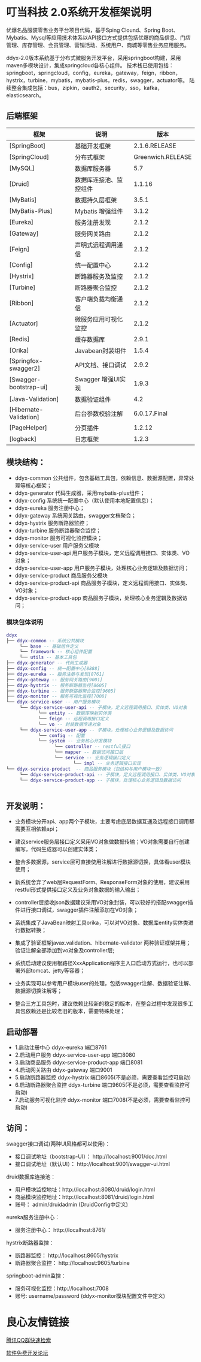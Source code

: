 # 叮当科技 2.0系统开发框架说明
优爆名品服装零售业务平台项目代码，基于Sping Clound、Spring Boot、Mybatis、Mysql等应用技术体系以API接口方式提供包括优爆的商品信息、门店管理、库存管理、会员管理、营销活动、系统用户、商城等零售业务应用服务。

ddyx-2.0版本系统基于分布式微服务开发平台，采用springboot构建，采用maven多模块设计，集成springcloud各核心组件。
技术栈已使用包括：springboot，springcloud，config，eureka，gateway，feign，ribbon，
hystrix，turbine，mybatis，mybatis-plus，redis，swagger，actuator等。
陆续整合集成包括：bus，zipkin，oauth2，security，sso，kafka，elasticsearch。

## 后端框架

| 框架                       | 说明                  |            版本            |
| -------------------------- | --------------------- | ------------------------ |
| [SpringBoot]               | 基础开发框架           |         2.1.6.RELEASE     |
| [SpringCloud]              | 分布式框架             |        Greenwich.RELEASE  |
| [MySQL]                    | 数据库服务器           |         5.7               |
| [Druid]                    | 数据库连接池、监控组件  |         1.1.16             |
| [MyBatis]                  | 数据持久层框架         |         3.5.1              |
| [MyBatis-Plus]             | Mybatis 增强组件      |        3.1.2               |
| [Eureka]                   | 服务注册发现           |       2.1.2                |
| [Gateway]                  | 服务网关路由           |       2.1.2                |
| [Feign]                    | 声明式远程调用通信      |         2.1.2              |
| [Config]                   | 统一配置中心           |       2.1.2                | 
| [Hystrix]                  | 断路器服务及监控        |       2.1.2               |
| [Turbine]                  | 断路器聚合监控          |       2.1.2               |
| [Ribbon]                   | 客户端负载均衡通信      |        2.1.2              |
| [Actuator]                 | 微服务应用可视化监控     |        2.1.2              |
| [Redis]                    | 缓存数据库             |       2.9.1               |
| [Orika]                    | Javabean封装组件      |       1.5.4                |
| [Springfox-swagger2]       | API文档、接口调试      |       2.9.2                |
| [Swagger-bootstrap-ui]     | Swagger 增强UI实现    |       1.9.3                |
| [Java-Validation]          | 数据验证组件           |       4.2                 |
| [Hibernate-Validation]     | 后台参数校验注解       |       6.0.17.Final         |
| [PageHelper]               | 分页插件              |        1.2.12              |
| [logback]                  | 日志框架              |        1.2.3               |



## 模块结构：

- ddyx-common  公共组件，包含基础工具包，依赖信息、数据源配置，异常处理等核心框架；
- ddyx-generator 代码生成器，采用mybatis-plus组件；
- ddyx-config  系统统一配置中心（默认使用本地配置信息）；
- ddyx-eureka  服务注册中心；
- ddyx-gateway  系统网关路由，swagger文档聚合；
- ddyx-hystrix  服务断路器监控；
- ddyx-turbine  服务断路器聚合监控；
- ddyx-monitor  服务可视化监控模块；
- ddyx-service-user  用户服务父模块
- ddyx-service-user-api  用户服务子模块，定义远程调用接口、实体类、VO对象；
- ddyx-service-user-app  用户服务子模块，处理核心业务逻辑及数据访问；
- ddyx-service-product  商品服务父模块
- ddyx-service-product-api  商品服务子模块，定义远程调用接口、实体类、VO对象；
- ddyx-service-product-app  商品服务子模块，处理核心业务逻辑及数据访问；


### 模块包体说明

```lua
ddyx
├── ddyx-common -- 系统公共模块 
     └── base -- 基础组件定义
     └── framework -- 核心组件配置
     └── utils -- 基本工具包
├── ddyx-generator -- 代码生成器
├── ddyx-config -- 统一配置中心[8888]
├── ddyx-eureka -- 服务注册与发现[8761]
├── ddyx-gateway -- 服务网关路由[9001]
├── ddyx-hystrix -- 服务断路器监控[8605]
├── ddyx-turbine -- 服务断路器聚合监控[9605]
├── ddyx-monitor -- 服务可视化监控[7008]
└── ddyx-service-user -- 用户服务模块
     └── ddyx-service-user-api -- 子模块，定义远程调用接口、实体类、VO对象
            └── entity -- 数据库映射实体类
            └── feign -- 远程调用接口定义
            └── vo -- 封装数据传递对象
     └── ddyx-service-user-app -- 子模块，处理核心业务逻辑及数据访问
            └── config -- 配置
            └── system -- 业务核心开发模块
                  └── controller -- restful接口
                  └── mapper -- 数据访问接口层
                  └── service -- 业务逻辑接口定义
                         └── impl -- 业务逻辑接口实现
└── ddyx-service-product  -- 商品服务模块（包结构与用户模块一致）
     └── ddyx-service-product-api -- 子模块，定义远程调用接口、实体类、VO对象
     └── ddyx-service-product-app -- 子模块，处理核心业务逻辑及数据访问
	 
```


## 开发说明：

- 业务模块分开api、app两个子模块，主要考虑底层数据互通及远程接口调用都需要互相依赖api；

- 建议service服务层接口定义采用VO对象做数据传输；VO对象需要自行创建编写，代码生成器可以创建实体类；

- 整合多数据源，service层可直接使用注解进行数据源切换，具体看user模块使用；

- 新系统舍弃了web层RequestForm、ResponseForm对象的使用，建议采用restful形式提供接口定义及业务对象数据的输入输出；

- controller层接收json数据建议采用VO对象封装，可以较好的搭配swagger插件进行接口调试，swagger插件注解添加在VO对象；

- 系统集成了JavaBean映射工具orika，可以对VO对象、数据库entity实体类进行数据转换； 

- 集成了验证框架javax.validation、hibernate-validator  两种验证框架并用；验证注解全部添加到vo对象及controller层;

- 系统启动建议使用根路径XxxApplication程序主入口启动方式运行，也可以部署外部tomcat、jetty等容器；

- 业务实现可以参考用户模块user的处理，包括swagger注解、数据验证注解、数据源切换注解等；

- 整合三方工具包时，建议依赖比较新的稳定的版本，在整合过程中发现很多工具包依赖还是比较老旧的版本，需要特殊处理；

## 启动部署

- 1.启动注册中心 ddyx-eureka 端口8761
- 2.启动用户服务 ddyx-service-user-app 端口8080
- 3.启动商品服务 ddyx-service-product-app 端口8081
- 4.启动网关路由 ddyx-gateway 端口9001
- 5.启动断路器监控 ddyx-hystrix 端口8605(不是必须，需要查看监控可启动)
- 6.启动断路器聚合监控 ddyx-turbine 端口9605(不是必须，需要查看监控可启动)
- 7.启动服务可视化监控 ddyx-monitor 端口7008(不是必须，需要查看监控可启动)

## 访问：
swagger接口调试(两种UI风格都可以使用)：
- 接口调试地址（bootstrap-UI）： http://localhost:9001/doc.html
- 接口调试地址（默认UI）：       http://localhost:9001/swagger-ui.html

druid数据库连接池：
- 用户模块监控地址：http://localhost:8080/druid/login.html
- 商品模块监控地址：http://localhost:8081/druid/login.html
- 账号： admin/druidadmin (DruidConfig中定义)

eureka服务注册中心：
- 服务注册中心：    http://localhost:8761/

hystrix断路器监控：
- 断路器监控：  http://localhost:8605/hystrix
- 断路器聚合监控：  http://localhost:9605/turbine

springboot-admin监控：
- 服务可视化监控：http://localhost:7008
- 账号:  username/password  (ddyx-monitor模块配置文件中定义)



 # 良心友情链接

[腾讯QQ群快速检索](http://u.720life.cn/s/8cf73f7c)

[软件免费开发论坛](http://u.720life.cn/s/bbb01dc0)